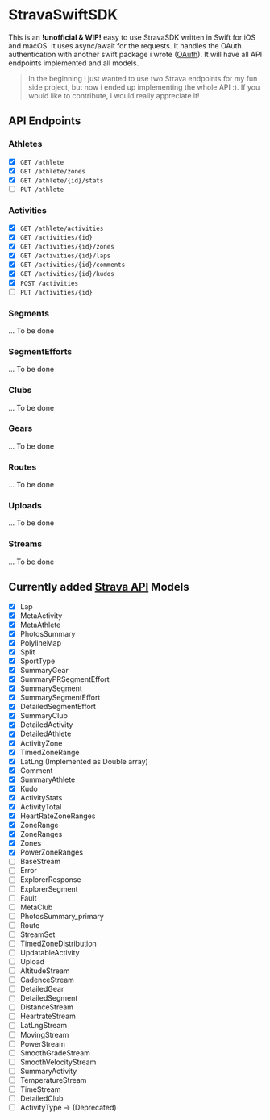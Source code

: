 # StravaSwiftSDK

This is an **!unofficial & WIP!** easy to use StravaSDK written in Swift for iOS and macOS. It uses async/await for the requests. It handles the OAuth authentication with another swift package i wrote ([OAuth](https://github.com/tomislaveric/oauth)). It will have all API endpoints implemented and all models.

>In the beginning i just wanted to use two Strava endpoints for my fun side project, but now i ended up implementing the whole API :). If you would like to contribute, i would really appreciate it!

## API Endpoints
### Athletes
- [x] `GET /athlete`
- [x] `GET /athlete/zones`
- [x] `GET /athlete/{id}/stats`
- [ ] `PUT /athlete`
### Activities
- [x] `GET /athlete/activities`
- [x] `GET /activities/{id}`
- [x] `GET /activities/{id}/zones`
- [x] `GET /activities/{id}/laps`
- [x] `GET /activities/{id}/comments`
- [x] `GET /activities/{id}/kudos`
- [x] `POST /activities`
- [ ] `PUT /activities/{id}`

### Segments
... To be done
### SegmentEfforts
... To be done
### Clubs
... To be done
### Gears
... To be done
### Routes
... To be done
### Uploads
... To be done
### Streams
... To be done

## Currently added [Strava API](https://developers.strava.com/docs/reference/) Models
- [x] Lap
- [x] MetaActivity
- [x] MetaAthlete
- [x] PhotosSummary
- [x] PolylineMap
- [x] Split
- [x] SportType
- [x] SummaryGear
- [x] SummaryPRSegmentEffort
- [x] SummarySegment
- [x] SummarySegmentEffort
- [x] DetailedSegmentEffort
- [x] SummaryClub
- [x] DetailedActivity
- [x] DetailedAthlete
- [x] ActivityZone
- [x] TimedZoneRange
- [x] LatLng (Implemented as Double array)
- [x] Comment
- [x] SummaryAthlete
- [x] Kudo
- [x] ActivityStats
- [x] ActivityTotal
- [x] HeartRateZoneRanges
- [x] ZoneRange
- [x] ZoneRanges
- [x] Zones
- [x] PowerZoneRanges
- [ ] BaseStream
- [ ] Error
- [ ] ExplorerResponse
- [ ] ExplorerSegment
- [ ] Fault
- [ ] MetaClub
- [ ] PhotosSummary_primary
- [ ] Route
- [ ] StreamSet
- [ ] TimedZoneDistribution
- [ ] UpdatableActivity
- [ ] Upload
- [ ] AltitudeStream
- [ ] CadenceStream
- [ ] DetailedGear
- [ ] DetailedSegment
- [ ] DistanceStream
- [ ] HeartrateStream
- [ ] LatLngStream
- [ ] MovingStream
- [ ] PowerStream
- [ ] SmoothGradeStream
- [ ] SmoothVelocityStream
- [ ] SummaryActivity
- [ ] TemperatureStream
- [ ] TimeStream
- [ ] DetailedClub
- [ ] ActivityType -> (Deprecated)
